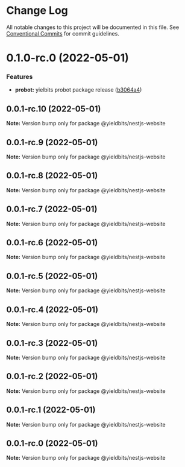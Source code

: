 # Change Log

All notable changes to this project will be documented in this file.
See [Conventional Commits](https://conventionalcommits.org) for commit guidelines.

# 0.1.0-rc.0 (2022-05-01)


### Features

* **probot:** yielbits probot package release ([b3064a4](https://github.com/yieldbits/nestjs/commit/b3064a44d336177d8c226e7df3c357193b1de930))





## 0.0.1-rc.10 (2022-05-01)

**Note:** Version bump only for package @yieldbits/nestjs-website





## 0.0.1-rc.9 (2022-05-01)

**Note:** Version bump only for package @yieldbits/nestjs-website





## 0.0.1-rc.8 (2022-05-01)

**Note:** Version bump only for package @yieldbits/nestjs-website





## 0.0.1-rc.7 (2022-05-01)

**Note:** Version bump only for package @yieldbits/nestjs-website





## 0.0.1-rc.6 (2022-05-01)

**Note:** Version bump only for package @yieldbits/nestjs-website





## 0.0.1-rc.5 (2022-05-01)

**Note:** Version bump only for package @yieldbits/nestjs-website





## 0.0.1-rc.4 (2022-05-01)

**Note:** Version bump only for package @yieldbits/nestjs-website





## 0.0.1-rc.3 (2022-05-01)

**Note:** Version bump only for package @yieldbits/nestjs-website





## 0.0.1-rc.2 (2022-05-01)

**Note:** Version bump only for package @yieldbits/nestjs-website





## 0.0.1-rc.1 (2022-05-01)

**Note:** Version bump only for package @yieldbits/nestjs-website





## 0.0.1-rc.0 (2022-05-01)

**Note:** Version bump only for package @yieldbits/nestjs-website
